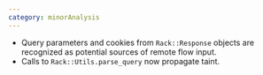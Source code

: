 ```yaml
---
category: minorAnalysis
---
```

* Query parameters and cookies from `Rack::Response` objects are recognized as potential sources of remote flow input.
* Calls to `Rack::Utils.parse_query` now propagate taint.
